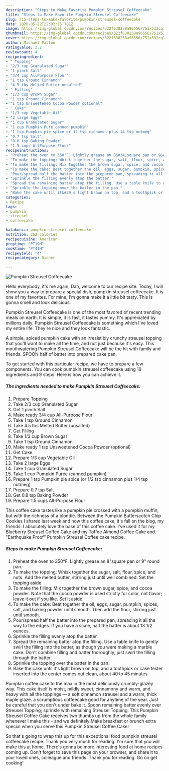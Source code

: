 ```yaml
---
description: "Steps to Make Favorite Pumpkin Streusel Coffeecake"
title: "Steps to Make Favorite Pumpkin Streusel Coffeecake"
slug: 715-steps-to-make-favorite-pumpkin-streusel-coffeecake
date: 2020-05-22T22:02:15.781Z
image: https://img-global.cpcdn.com/recipes/322f638238a96556/751x532cq70/pumpkin-streusel-coffeecake-recipe-main-photo.jpg
thumbnail: https://img-global.cpcdn.com/recipes/322f638238a96556/751x532cq70/pumpkin-streusel-coffeecake-recipe-main-photo.jpg
cover: https://img-global.cpcdn.com/recipes/322f638238a96556/751x532cq70/pumpkin-streusel-coffeecake-recipe-main-photo.jpg
author: Michael Patton
ratingvalue: 3.2
reviewcount: 4
recipeingredient:
- " Topping"
- "2/3 cup Granulated Sugar"
- "1 pinch Salt"
- "3/4 cup AllPurpose Flour"
- "1 tsp Ground Cinnamon"
- "4.5 tbs Melted Butter unsalted"
- " Filling"
- "1/3 cup Brown Sugar"
- "1 tsp Ground Cinnamon"
- "1 tsp Unsweetened Cocoa Powder optional"
- " Cake"
- "1/3 cup Vegetable Oil"
- "2 large Eggs"
- "1 cup Granulated Sugar"
- "1 cup Pumpkin Pure canned pumpkin"
- "1 tsp Pumpkin pie spice or 12 tsp cinnamon plus 14 tsp nutmeg"
- "0.7 tsp Salt"
- "0.8 tsp Baking Powder"
- "1.5 cups AllPurpose Flour"
recipeinstructions:
- "Preheat the oven to 350°F. Lightly grease an 8&#34;square pan or 9&#34; round pan."
- "To make the topping: Whisk together the sugar, salt, flour, spice, and nuts. Add the melted butter, stirring just until well combined. Set the topping aside."
- "To make the filling: Mix together the brown sugar, spice, and cocoa powder. Note that the cocoa powder is used strictly for color, not flavor; leave it out if you like. Set it aside."
- "To make the cake: Beat together the oil, eggs, sugar, pumpkin, spices, salt, and baking powder until smooth. Then add the flour, stirring just until smooth."
- "Pour/spread half the batter into the prepared pan, spreading it all the way to the edges. If you have a scale, half the batter is about 13 1/2 ounces."
- "Sprinkle the filling evenly atop the batter."
- "Spread the remaining batter atop the filling. Use a table knife to gently swirl the filling into the batter, as though you were making a marble cake. Don&#39;t combine filling and batter thoroughly; just swirl the filling through the batter."
- "Sprinkle the topping over the batter in the pan."
- "Bake the cake until it&#39;s light brown on top, and a toothpick or cake tester inserted into the center comes out clean, about 40 to 45 minutes."
categories:
- Recipe
tags:
- pumpkin
- streusel
- coffeecake

katakunci: pumpkin streusel coffeecake 
nutrition: 262 calories
recipecuisine: American
preptime: "PT19M"
cooktime: "PT41M"
recipeyield: "4"
recipecategory: Dinner

---
```



![Pumpkin Streusel Coffeecake](https://img-global.cpcdn.com/recipes/322f638238a96556/751x532cq70/pumpkin-streusel-coffeecake-recipe-main-photo.jpg)

Hello everybody, it's me again, Dan, welcome to our recipe site. Today, I will show you a way to prepare a special dish, pumpkin streusel coffeecake. It is one of my favorites. For mine, I'm gonna make it a little bit tasty. This is gonna smell and look delicious.

Pumpkin Streusel Coffeecake is one of the most favored of recent trending meals on earth. It is simple, it is fast, it tastes yummy. It's appreciated by millions daily. Pumpkin Streusel Coffeecake is something which I've loved my entire life. They're nice and they look fantastic.

A simple, spiced pumpkin cake with an irresistibly crunchy streusel topping that you&#39;ll want to make all the time, and not just because it&#39;s easy. This mouthwatering Pumpkin Streusel Coffeecake will be the hit with family and friends. SPOON half of batter into prepared cake pan.


To get started with this particular recipe, we have to prepare a few components. You can cook pumpkin streusel coffeecake using 19 ingredients and 9 steps. Here is how you can achieve it.

<!--inarticleads1-->

##### The ingredients needed to make Pumpkin Streusel Coffeecake:

1. Prepare  Topping
1. Take 2/3 cup Granulated Sugar
1. Get 1 pinch Salt
1. Make ready 3/4 cup All-Purpose Flour
1. Take 1 tsp Ground Cinnamon
1. Take 4.5 tbs Melted Butter (unsalted)
1. Get  Filling
1. Take 1/3 cup Brown Sugar
1. Take 1 tsp Ground Cinnamon
1. Make ready 1 tsp Unsweetened Cocoa Powder (optional)
1. Get  Cake
1. Prepare 1/3 cup Vegetable Oil
1. Take 2 large Eggs
1. Take 1 cup Granulated Sugar
1. Take 1 cup Pumpkin Purée (canned pumpkin)
1. Prepare 1 tsp Pumpkin pie spice (or 1/2 tsp cinnamon plus 1/4 tsp nutmeg)
1. Prepare 0.7 tsp Salt
1. Get 0.8 tsp Baking Powder
1. Prepare 1.5 cups All-Purpose Flour


This coffee cake tastes like a pumpkin pie crossed with a pumpkin muffin, but with the richness of a blondie. Between the Pumpkin Butterscotch Chip Cookies I shared last week and now this coffee cake, it&#39;s fall on the blog, my friends. I absolutely love the base of this coffee cake. I&#39;ve used it for my Blueberry Streusel Coffee Cake and my Toffee Almond Coffee Cake and. &#34;Earthquake Proof&#34; Pumpkin Streusel Coffee cake recipe. 

<!--inarticleads2-->

##### Steps to make Pumpkin Streusel Coffeecake:

1. Preheat the oven to 350°F. Lightly grease an 8&#34;square pan or 9&#34; round pan.
1. To make the topping: Whisk together the sugar, salt, flour, spice, and nuts. Add the melted butter, stirring just until well combined. Set the topping aside.
1. To make the filling: Mix together the brown sugar, spice, and cocoa powder. Note that the cocoa powder is used strictly for color, not flavor; leave it out if you like. Set it aside.
1. To make the cake: Beat together the oil, eggs, sugar, pumpkin, spices, salt, and baking powder until smooth. Then add the flour, stirring just until smooth.
1. Pour/spread half the batter into the prepared pan, spreading it all the way to the edges. If you have a scale, half the batter is about 13 1/2 ounces.
1. Sprinkle the filling evenly atop the batter.
1. Spread the remaining batter atop the filling. Use a table knife to gently swirl the filling into the batter, as though you were making a marble cake. Don&#39;t combine filling and batter thoroughly; just swirl the filling through the batter.
1. Sprinkle the topping over the batter in the pan.
1. Bake the cake until it&#39;s light brown on top, and a toothpick or cake tester inserted into the center comes out clean, about 40 to 45 minutes.


Pumpkin coffee cake to the max in the most deliciously crumbly-glazey way. This cake itself is moist, mildly sweet, cinnamony and warm, and heavy with all the toppings — a soft cinnamon streusel and a warm, thick maple glaze. a scrumptious coffeecake good for anytime of the year. Just be careful that you don&#39;t under bake it. Spoon remaining batter evenly over Streusel Topping; sprinkle with remaining Streusel Topping. This Pumpkin Streusel Coffee Cake receives two thumbs up from the whole family whenever I make this - and we definitely Make breakfast or brunch extra special when you serve this Pumpkin Streusel Coffee Cake! 

So that's going to wrap this up for this exceptional food pumpkin streusel coffeecake recipe. Thank you very much for reading. I'm sure that you will make this at home. There's gonna be more interesting food at home recipes coming up. Don't forget to save this page on your browser, and share it to your loved ones, colleague and friends. Thank you for reading. Go on get cooking!
